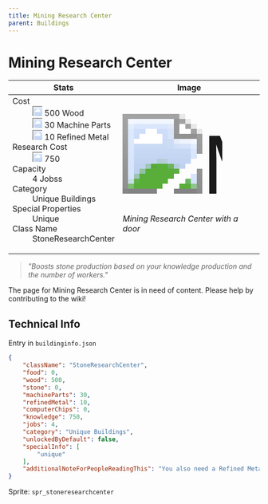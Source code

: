 ```yaml
---
title: Mining Research Center
parent: Buildings
---
```

# Mining Research Center

[//]: # (Pre-generated content)
<table><thead><tr><th>Stats</th><th>Image</th></tr></thead><tbody><tr><td><dl><dt>Cost</dt><dd><div class="resource-icon"><img style="object-position: -637px -751px;" src="https://tfe2-wiki.github.io/assets/sprites.png"></div> 500 Wood<br><div class="resource-icon"><img style="object-position: -795px -761px;" src="https://tfe2-wiki.github.io/assets/sprites.png"></div> 30 Machine Parts<br><div class="resource-icon"><img style="object-position: -795px -775px;" src="https://tfe2-wiki.github.io/assets/sprites.png"></div> 10 Refined Metal</dd><dt>Research Cost</dt><dd><div class="resource-icon"><img style="object-position: -268px -522px;" src="https://tfe2-wiki.github.io/assets/sprites.png"></div> 750</dd><dt>Capacity</dt><dd>4 Jobss</dd><dt>Category</dt><dd>Unique Buildings</dd><dt>Special Properties</dt><dd>Unique</dd><dt>Class Name</dt><dd>StoneResearchCenter</dd></dl></td><td><style>.building-image {width: 200px;height: 200px;overflow: hidden;position: relative;}.building-image img {image-rendering: pixelated;object-fit: none;transform: scale(10);transform-origin: left top;position: absolute;left: 0;top: 0;}.resource-image {width: 200px;height: 200px;overflow: hidden;position: relative;}.resource-image img {image-rendering: pixelated;object-fit: none;transform: scale(20);transform-origin: left top;position: absolute;left: 0;top: 0;}.building-icon {width: 20px;height: 20px;overflow: hidden;position: relative;display: inline-block;}.building-icon img {image-rendering: pixelated;object-fit: none;transform: scale(1);transform-origin: left top;position: absolute;left: 0;top: 0;}.resource-icon {width: 20px;height: 20px;overflow: hidden;position: relative;display: inline-block;}.resource-icon img {image-rendering: pixelated;object-fit: none;transform: scale(2);transform-origin: left top;position: absolute;left: 0;top: 0;}</style><div class="building-image"><img style="object-position: -390px -984px;" src="https://tfe2-wiki.github.io/assets/sprites.png" alt="Mining Research Center Back"><img style="object-position: -368px -984px;" src="https://tfe2-wiki.github.io/assets/sprites.png" alt="Mining Research Center"></div><i>Mining Research Center with a door</i></td></tr></tbody></table><blockquote><i>"Boosts stone production based on your knowledge production and the number of workers."</i></blockquote>

The page for Mining Research Center is in need of content. Please help by contributing to the wiki!

## Technical Info
Entry in `buildinginfo.json`

```json
{
    "className": "StoneResearchCenter",
    "food": 0,
    "wood": 500,
    "stone": 0,
    "machineParts": 30,
    "refinedMetal": 10,
    "computerChips": 0,
    "knowledge": 750,
    "jobs": 4,
    "category": "Unique Buildings",
    "unlockedByDefault": false,
    "specialInfo": [
        "unique"
    ],
    "additionalNoteForPeopleReadingThis": "You also need a Refined Metal Factory!"
}
```

Sprite: `spr_stoneresearchcenter`

